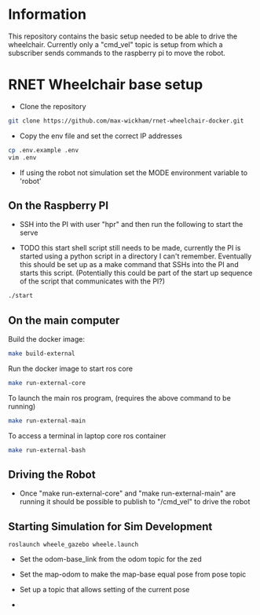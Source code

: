 # Information

This repository contains the basic setup needed to be able to drive the wheelchair. Currently only a "cmd_vel" topic is setup from which a subscriber sends commands to the raspberry pi to move the robot.

# RNET Wheelchair base setup

- Clone the repository
```bash
git clone https://github.com/max-wickham/rnet-wheelchair-docker.git

```

- Copy the env file and set the correct IP addresses
```bash
cp .env.example .env
vim .env
```

- If using the robot not simulation set the MODE environment variable to 'robot'

## On the Raspberry PI
- SSH into the PI with user "hpr" and then run the following to start the serve

- TODO this start shell script still needs to be made, currently the PI is started using a python script in a directory I can't remember. Eventually this should be set up as a make command that SSHs into the PI and starts this script. (Potentially this could be part of the start up sequence of the script that communicates with the PI?)

```bash
./start
```

## On the main computer
Build the docker image:
```bash
make build-external
```
Run the docker image to start ros core
```bash
make run-external-core
```
To launch the main ros program, (requires the above command to be running)
```bash
make run-external-main
```
To access a terminal in laptop core ros container
```bash
make run-external-bash
```

## Driving the Robot

- Once "make run-external-core" and "make run-external-main" are running it should be possible to publish to "/cmd_vel" to drive the robot



## Starting Simulation for Sim Development

```
roslaunch wheele_gazebo wheele.launch
```



- Set the odom-base_link from the odom topic for the zed
- Set the map-odom to make the map-base equal pose from pose topic

- Set up a topic that allows setting of the current pose
- 
